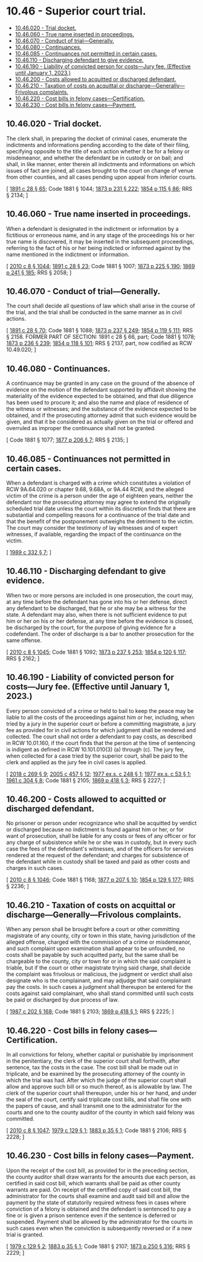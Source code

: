 # 10.46 - Superior court trial.
* [10.46.020 - Trial docket.](#1046020---trial-docket)
* [10.46.060 - True name inserted in proceedings.](#1046060---true-name-inserted-in-proceedings)
* [10.46.070 - Conduct of trial—Generally.](#1046070---conduct-of-trialgenerally)
* [10.46.080 - Continuances.](#1046080---continuances)
* [10.46.085 - Continuances not permitted in certain cases.](#1046085---continuances-not-permitted-in-certain-cases)
* [10.46.110 - Discharging defendant to give evidence.](#1046110---discharging-defendant-to-give-evidence)
* [10.46.190 - Liability of convicted person for costs—Jury fee. (Effective until January 1, 2023.)](#1046190---liability-of-convicted-person-for-costsjury-fee-effective-until-january-1-2023)
* [10.46.200 - Costs allowed to acquitted or discharged defendant.](#1046200---costs-allowed-to-acquitted-or-discharged-defendant)
* [10.46.210 - Taxation of costs on acquittal or discharge—Generally—Frivolous complaints.](#1046210---taxation-of-costs-on-acquittal-or-dischargegenerallyfrivolous-complaints)
* [10.46.220 - Cost bills in felony cases—Certification.](#1046220---cost-bills-in-felony-casescertification)
* [10.46.230 - Cost bills in felony cases—Payment.](#1046230---cost-bills-in-felony-casespayment)
## 10.46.020 - Trial docket.
The clerk shall, in preparing the docket of criminal cases, enumerate the indictments and informations pending according to the date of their filing, specifying opposite to the title of each action whether it be for a felony or misdemeanor, and whether the defendant be in custody or on bail; and shall, in like manner, enter therein all indictments and informations on which issues of fact are joined, all cases brought to the court on change of venue from other counties, and all cases pending upon appeal from inferior courts.

\[ [1891 c 28 § 65](https://leg.wa.gov/CodeReviser/documents/sessionlaw/1891c28.pdf?cite=1891%20c%2028%20§%2065); Code 1881 § 1044; [1873 p 231 § 222](https://leg.wa.gov/CodeReviser/Pages/session_laws.aspx?cite=1873%20p%20231%20§%20222); [1854 p 115 § 86](https://leg.wa.gov/CodeReviser/Pages/session_laws.aspx?cite=1854%20p%20115%20§%2086); RRS § 2134; \]

## 10.46.060 - True name inserted in proceedings.
When a defendant is designated in the indictment or information by a fictitious or erroneous name, and in any stage of the proceedings his or her true name is discovered, it may be inserted in the subsequent proceedings, referring to the fact of his or her being indicted or informed against by the name mentioned in the indictment or information.

\[ [2010 c 8 § 1044](https://lawfilesext.leg.wa.gov/biennium/2009-10/Pdf/Bills/Session%20Laws/Senate/6239-S.SL.pdf?cite=2010%20c%208%20§%201044); [1891 c 28 § 23](https://leg.wa.gov/CodeReviser/documents/sessionlaw/1891c28.pdf?cite=1891%20c%2028%20§%2023); Code 1881 § 1007; [1873 p 225 § 190](https://leg.wa.gov/CodeReviser/Pages/session_laws.aspx?cite=1873%20p%20225%20§%20190); [1869 p 241 § 185](https://leg.wa.gov/CodeReviser/Pages/session_laws.aspx?cite=1869%20p%20241%20§%20185); RRS § 2058; \]

## 10.46.070 - Conduct of trial—Generally.
The court shall decide all questions of law which shall arise in the course of the trial, and the trial shall be conducted in the same manner as in civil actions.

\[ [1891 c 28 § 70](https://leg.wa.gov/CodeReviser/documents/sessionlaw/1891c28.pdf?cite=1891%20c%2028%20§%2070); Code 1881 § 1088; [1873 p 237 § 249](https://leg.wa.gov/CodeReviser/Pages/session_laws.aspx?cite=1873%20p%20237%20§%20249); [1854 p 119 § 111](https://leg.wa.gov/CodeReviser/Pages/session_laws.aspx?cite=1854%20p%20119%20§%20111); RRS § 2158. FORMER PART OF SECTION: 1891 c 28 § 66, part; Code 1881 § 1078; [1873 p 236 § 239](https://leg.wa.gov/CodeReviser/Pages/session_laws.aspx?cite=1873%20p%20236%20§%20239); [1854 p 118 § 101](https://leg.wa.gov/CodeReviser/Pages/session_laws.aspx?cite=1854%20p%20118%20§%20101); RRS § 2137, part, now codified as RCW  10.49.020; \]

## 10.46.080 - Continuances.
A continuance may be granted in any case on the ground of the absence of evidence on the motion of the defendant supported by affidavit showing the materiality of the evidence expected to be obtained, and that due diligence has been used to procure it; and also the name and place of residence of the witness or witnesses; and the substance of the evidence expected to be obtained, and if the prosecuting attorney admit that such evidence would be given, and that it be considered as actually given on the trial or offered and overruled as improper the continuance shall not be granted.

\[ Code 1881 § 1077; [1877 p 206 § 7](https://leg.wa.gov/CodeReviser/Pages/session_laws.aspx?cite=1877%20p%20206%20§%207); RRS § 2135; \]

## 10.46.085 - Continuances not permitted in certain cases.
When a defendant is charged with a crime which constitutes a violation of RCW 9A.64.020 or chapter 9.68, 9.68A, or 9A.44 RCW, and the alleged victim of the crime is a person under the age of eighteen years, neither the defendant nor the prosecuting attorney may agree to extend the originally scheduled trial date unless the court within its discretion finds that there are substantial and compelling reasons for a continuance of the trial date and that the benefit of the postponement outweighs the detriment to the victim. The court may consider the testimony of lay witnesses and of expert witnesses, if available, regarding the impact of the continuance on the victim.

\[ [1989 c 332 § 7](https://leg.wa.gov/CodeReviser/documents/sessionlaw/1989c332.pdf?cite=1989%20c%20332%20§%207); \]

## 10.46.110 - Discharging defendant to give evidence.
When two or more persons are included in one prosecution, the court may, at any time before the defendant has gone into his or her defense, direct any defendant to be discharged, that he or she may be a witness for the state. A defendant may also, when there is not sufficient evidence to put him or her on his or her defense, at any time before the evidence is closed, be discharged by the court, for the purpose of giving evidence for a codefendant. The order of discharge is a bar to another prosecution for the same offense.

\[ [2010 c 8 § 1045](https://lawfilesext.leg.wa.gov/biennium/2009-10/Pdf/Bills/Session%20Laws/Senate/6239-S.SL.pdf?cite=2010%20c%208%20§%201045); Code 1881 § 1092; [1873 p 237 § 253](https://leg.wa.gov/CodeReviser/Pages/session_laws.aspx?cite=1873%20p%20237%20§%20253); [1854 p 120 § 117](https://leg.wa.gov/CodeReviser/Pages/session_laws.aspx?cite=1854%20p%20120%20§%20117); RRS § 2162; \]

## 10.46.190 - Liability of convicted person for costs—Jury fee. (Effective until January 1, 2023.)
Every person convicted of a crime or held to bail to keep the peace may be liable to all the costs of the proceedings against him or her, including, when tried by a jury in the superior court or before a committing magistrate, a jury fee as provided for in civil actions for which judgment shall be rendered and collected. The court shall not order a defendant to pay costs, as described in RCW 10.01.160, if the court finds that the person at the time of sentencing is indigent as defined in RCW 10.101.010(3) (a) through (c). The jury fee, when collected for a case tried by the superior court, shall be paid to the clerk and applied as the jury fee in civil cases is applied.

\[ [2018 c 269 § 9](https://lawfilesext.leg.wa.gov/biennium/2017-18/Pdf/Bills/Session%20Laws/House/1783-S2.SL.pdf?cite=2018%20c%20269%20§%209); [2005 c 457 § 12](https://lawfilesext.leg.wa.gov/biennium/2005-06/Pdf/Bills/Session%20Laws/Senate/5454-S2.SL.pdf?cite=2005%20c%20457%20§%2012); [1977 ex.s. c 248 § 1](https://leg.wa.gov/CodeReviser/documents/sessionlaw/1977ex1c248.pdf?cite=1977%20ex.s.%20c%20248%20§%201); [1977 ex.s. c 53 § 1](https://leg.wa.gov/CodeReviser/documents/sessionlaw/1977ex1c53.pdf?cite=1977%20ex.s.%20c%2053%20§%201); [1961 c 304 § 8](https://leg.wa.gov/CodeReviser/documents/sessionlaw/1961c304.pdf?cite=1961%20c%20304%20§%208); Code 1881 § 2105; [1869 p 418 § 3](https://leg.wa.gov/CodeReviser/Pages/session_laws.aspx?cite=1869%20p%20418%20§%203); RRS § 2227; \]

## 10.46.200 - Costs allowed to acquitted or discharged defendant.
No prisoner or person under recognizance who shall be acquitted by verdict or discharged because no indictment is found against him or her, or for want of prosecution, shall be liable for any costs or fees of any officer or for any charge of subsistence while he or she was in custody, but in every such case the fees of the defendant's witnesses, and of the officers for services rendered at the request of the defendant; and charges for subsistence of the defendant while in custody shall be taxed and paid as other costs and charges in such cases.

\[ [2010 c 8 § 1046](https://lawfilesext.leg.wa.gov/biennium/2009-10/Pdf/Bills/Session%20Laws/Senate/6239-S.SL.pdf?cite=2010%20c%208%20§%201046); Code 1881 § 1168; [1877 p 207 § 10](https://leg.wa.gov/CodeReviser/Pages/session_laws.aspx?cite=1877%20p%20207%20§%2010); [1854 p 129 § 177](https://leg.wa.gov/CodeReviser/Pages/session_laws.aspx?cite=1854%20p%20129%20§%20177); RRS § 2236; \]

## 10.46.210 - Taxation of costs on acquittal or discharge—Generally—Frivolous complaints.
When any person shall be brought before a court or other committing magistrate of any county, city or town in this state, having jurisdiction of the alleged offense, charged with the commission of a crime or misdemeanor, and such complaint upon examination shall appear to be unfounded, no costs shall be payable by such acquitted party, but the same shall be chargeable to the county, city or town for or in which the said complaint is triable, but if the court or other magistrate trying said charge, shall decide the complaint was frivolous or malicious, the judgment or verdict shall also designate who is the complainant, and may adjudge that said complainant pay the costs. In such cases a judgment shall thereupon be entered for the costs against said complainant, who shall stand committed until such costs be paid or discharged by due process of law.

\[ [1987 c 202 § 168](https://leg.wa.gov/CodeReviser/documents/sessionlaw/1987c202.pdf?cite=1987%20c%20202%20§%20168); Code 1881 § 2103; [1869 p 418 § 1](https://leg.wa.gov/CodeReviser/Pages/session_laws.aspx?cite=1869%20p%20418%20§%201); RRS § 2225; \]

## 10.46.220 - Cost bills in felony cases—Certification.
In all convictions for felony, whether capital or punishable by imprisonment in the penitentiary, the clerk of the superior court shall forthwith, after sentence, tax the costs in the case. The cost bill shall be made out in triplicate, and be examined by the prosecuting attorney of the county in which the trial was had. After which the judge of the superior court shall allow and approve such bill or so much thereof, as is allowable by law. The clerk of the superior court shall thereupon, under his or her hand, and under the seal of the court, certify said triplicate cost bills, and shall file one with the papers of cause, and shall transmit one to the administrator for the courts and one to the county auditor of the county in which said felony was committed.

\[ [2010 c 8 § 1047](https://lawfilesext.leg.wa.gov/biennium/2009-10/Pdf/Bills/Session%20Laws/Senate/6239-S.SL.pdf?cite=2010%20c%208%20§%201047); [1979 c 129 § 1](https://leg.wa.gov/CodeReviser/documents/sessionlaw/1979c129.pdf?cite=1979%20c%20129%20§%201); [1883 p 35 § 1](https://leg.wa.gov/CodeReviser/Pages/session_laws.aspx?cite=1883%20p%2035%20§%201); Code 1881 § 2106; RRS § 2228; \]

## 10.46.230 - Cost bills in felony cases—Payment.
Upon the receipt of the cost bill, as provided for in the preceding section, the county auditor shall draw warrants for the amounts due each person, as certified in said cost bill, which warrants shall be paid as other county warrants are paid. On receipt of the certified copy of said cost bill, the administrator for the courts shall examine and audit said bill and allow the payment by the state of statutorily required witness fees in cases where conviction of a felony is obtained and the defendant is sentenced to pay a fine or is given a prison sentence even if the sentence is deferred or suspended. Payment shall be allowed by the administrator for the courts in such cases even when the conviction is subsequently reversed or if a new trial is granted.

\[ [1979 c 129 § 2](https://leg.wa.gov/CodeReviser/documents/sessionlaw/1979c129.pdf?cite=1979%20c%20129%20§%202); [1883 p 35 § 1](https://leg.wa.gov/CodeReviser/Pages/session_laws.aspx?cite=1883%20p%2035%20§%201); Code 1881 § 2107; [1873 p 250 § 316](https://leg.wa.gov/CodeReviser/Pages/session_laws.aspx?cite=1873%20p%20250%20§%20316); RRS § 2229; \]

